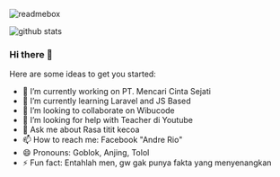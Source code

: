 ![readmebox](https://github.com/andregans/andregans/assets/91861324/71463139-d0a9-458a-8c81-d1927a71f2c8)

![github stats](https://github-readme-stats.vercel.app/api?username=andregans&show_icons=true&theme=synthwave)

### Hi there 👋
Here are some ideas to get you started:

- 🔭 I’m currently working on PT. Mencari Cinta Sejati
- 🌱 I’m currently learning Laravel and JS Based
- 👯 I’m looking to collaborate on Wibucode
- 🤔 I’m looking for help with Teacher di Youtube
- 💬 Ask me about Rasa titit kecoa
- 📫 How to reach me: Facebook "Andre Rio"
- 😄 Pronouns: Goblok, Anjing, Tolol
- ⚡ Fun fact: Entahlah men, gw gak punya fakta yang menyenangkan
